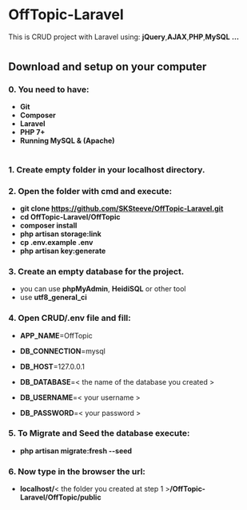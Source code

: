 # OffTopic-Laravel
This is CRUD project with Laravel using:
   **jQuery**,**AJAX**,**PHP**,**MySQL** **...**


#
## **Download and setup on your computer**

### 0. You need to have:
   * **Git**
   * **Composer**
   * **Laravel**
   * **PHP 7+**
   * **Running MySQL & (Apache)**
#
### 1. Create empty folder in your **localhost directory**.
### 2. Open the folder with cmd and execute:
   * **git clone https://github.com/SKSteeve/OffTopic-Laravel.git**
   * **cd OffTopic-Laravel/OffTopic**
   * **composer install**
   * **php artisan storage:link**
   * **cp .env.example .env**
   * **php artisan key:generate**
### 3. Create an empty database for the project.
   * you can use **phpMyAdmin**, **HeidiSQL** or other tool
   * use **utf8_general_ci**
### 4. Open CRUD/.env file and fill:
   * **APP_NAME**=OffTopic

   * **DB_CONNECTION**=mysql
   * **DB_HOST**=127.0.0.1
   * **DB_DATABASE**=< the name of the database you created >
   * **DB_USERNAME**=< your username >
   * **DB_PASSWORD**=< your password >
### 5. To Migrate and Seed the database execute:
   * **php artisan migrate:fresh --seed**
### 6. Now type in the browser the url:
   * **localhost/**< the folder you created at step 1 >**/OffTopic-Laravel/OffTopic/public**
